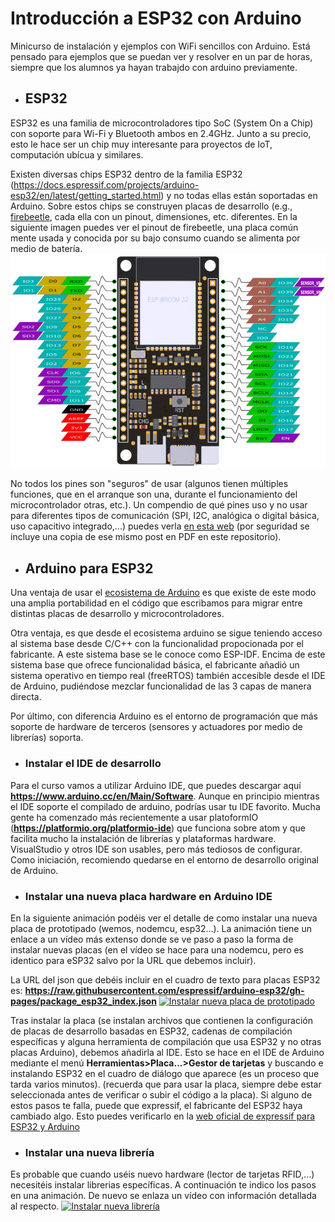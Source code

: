 # Introducción a ESP32 con Arduino
Minicurso de instalación y ejemplos con WiFi sencillos con Arduino. Está pensado para ejemplos que se puedan ver y resolver en un par de horas, siempre que los alumnos ya hayan trabajdo con arduino previamente.

* ## ESP32
ESP32 es una familia de microcontroladores tipo SoC (System On a Chip) con soporte para Wi-Fi y Bluetooth ambos en 2.4GHz. Junto a su precio, esto le hace ser un chip muy interesante para proyectos de IoT, computación ubícua y similares.

Existen diversas chips ESP32 dentro de la familia ESP32 (https://docs.espressif.com/projects/arduino-esp32/en/latest/getting_started.html) y no todas ellas están soportadas en Arduino.
Sobre estos chips se construyen placas de desarrollo (e.g., [firebeetle](https://wiki.dfrobot.com/FireBeetle_ESP32_IOT_Microcontroller%28V3.0%29__Supports_Wi-Fi_&_Bluetooth__SKU__DFR0478), cada ella con un pinout, dimensiones, etc. diferentes. En la siguiente imagen puedes ver el pinout de firebeetle, una placa común mente usada y conocida por su bajo consumo cuando se alimenta por medio de batería.
![pinout de firebeattle](https://raw.githubusercontent.com/mlinaje/introESP32/main/pinout-firebeetle.png)

No todos los pines son "seguros" de usar (algunos tienen múltiples funciones, que en el arranque son una, durante el funcionamiento del microcontrolador otras, etc.). Un compendio de qué pines uso y no usar para diferentes tipos de comunicación (SPI, I2C, analógica o digital básica, uso capacitivo integrado,...) puedes verla [en esta web](https://randomnerdtutorials.com/esp32-pinout-reference-gpios/) (por seguridad se incluye una copia de ese mismo post en PDF en este repositorio).

* ## Arduino para ESP32
Una ventaja de usar el [ecosistema de Arduino](https://arduino.cc) es que existe de este modo una amplia portabilidad en el código que escribamos para migrar entre distintas placas de desarrollo y microcontroladores.

Otra ventaja, es que desde el ecosistema arduino se sigue teniendo acceso al sistema base desde C/C++ con la funcionalidad propocionada por el fabricante. A este sistema base se le conoce como ESP-IDF. Encima de este sistema base que ofrece funcionalidad básica, el fabricante añadió un sistema operativo en tiempo real (freeRTOS) también accesible desde el IDE de Arduino, pudiéndose mezclar funcionalidad de las 3 capas de manera directa. 

Por último, con diferencia Arduino es el entorno de programación que más soporte de hardware de terceros (sensores y actuadores por medio de librerías) soporta.
* ### Instalar el IDE de desarrollo
Para el curso vamos a utilizar Arduino IDE, que puedes descargar aquí **https://www.arduino.cc/en/Main/Software**.
Aunque en principio mientras el IDE soporte el compilado de arduino, podrías usar tu IDE favorito. Mucha gente ha comenzado más recientemente a usar platoformIO (**https://platformio.org/platformio-ide**) que funciona sobre atom y que facilita mucho la instalación de librerías y plataformas hardware. VisualStudio y otros IDE son usables, pero más tediosos de configurar. Como iniciación, recomiendo quedarse en el entorno de desarrollo original de Arduino.

* ### Instalar una nueva placa hardware en Arduino IDE
En la siguiente animación podéis ver el detalle de como instalar una nueva placa de prototipado (wemos, nodemcu, esp32...). La animación tiene un enlace a un vídeo más extenso donde se ve paso a paso la forma de instalar nuevas placas (en el vídeo se hace para una nodemcu, pero es identico para eSP32 salvo por la URL que debemos incluir). 

La URL del json que debéis incluir en el cuadro de texto para placas ESP32 es:
**https://raw.githubusercontent.com/espressif/arduino-esp32/gh-pages/package_esp32_index.json**
[![Instalar nueva placa de prototipado](https://j.gifs.com/APDP1z.gif)](https://www.youtube.com/watch?v=14jI7ineMzM)

Tras instalar la placa (se instalan archivos que contienen la configuración de placas de desarrollo basadas en ESP32, cadenas de compilación específicas y alguna herramienta de compilación que usa ESP32 y no otras placas Arduino), debemos añadirla al IDE. Esto se hace en el IDE de Arduino mediante el menú **Herramientas>Placa...>Gestor de tarjetas** y buscando e instalando ESP32 en el cuadro de diálogo que aparece (es un proceso que tarda varios minutos).
(recuerda que para usar la placa, siempre debe estar seleccionada antes de verificar o subir el código a la placa).
Si alguno de estos pasos te falla, puede que expressif, el fabricante del ESP32 haya cambiado algo. Esto puedes verificarlo en la [web oficial de expressif para ESP32 y Arduino](https://docs.espressif.com/projects/arduino-esp32/en/latest/installing.html)

* ### Instalar una nueva librería
Es probable que cuando uséis nuevo hardware (lector de tarjetas RFID,...) necesitéis instalar librerias específicas. A continuación te indico los pasos en una animación. De nuevo se enlaza un vídeo con información detallada al respecto.
[![Instalar nueva librería](https://j.gifs.com/0VRV9X.gif)](https://www.youtube.com/watch?v=RzLoHEC_0e8)
